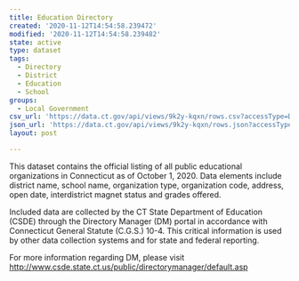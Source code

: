 ```yaml
---
title: Education Directory
created: '2020-11-12T14:54:58.239472'
modified: '2020-11-12T14:54:58.239482'
state: active
type: dataset
tags:
  - Directory
  - District
  - Education
  - School
groups:
  - Local Government
csv_url: 'https://data.ct.gov/api/views/9k2y-kqxn/rows.csv?accessType=DOWNLOAD'
json_url: 'https://data.ct.gov/api/views/9k2y-kqxn/rows.json?accessType=DOWNLOAD'
layout: post

---
```

This dataset contains the official listing of all public educational organizations in Connecticut as of October 1, 2020.  Data elements include district name, school name, organization type, organization code, address, open date, interdistrict magnet status and grades offered.

Included data are collected by the CT State Department of Education (CSDE) through the Directory Manager (DM) portal in accordance with Connecticut General Statute (C.G.S.) 10-4. This critical information is used by other data collection systems and for state and federal reporting. 

For more information regarding DM, please visit http://www.csde.state.ct.us/public/directorymanager/default.asp
